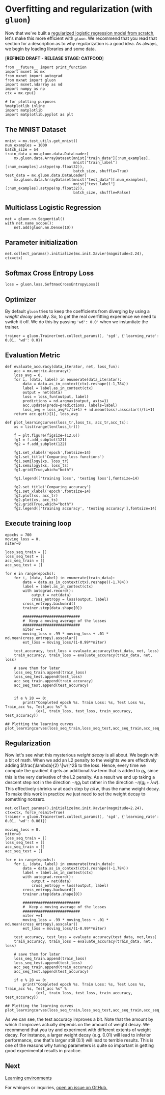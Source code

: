 # Overfitting and regularization (with ``gluon``)

Now that we've built a [regularized logistic regression model from scratch](regularization-scratch.html), let's make this more efficient with ``gluon``. We recommend that you read that section for a description as to why regularization is a good idea. As always, we begin by loading libraries and some data.

[**REFINED DRAFT - RELEASE STAGE: CATFOOD**]

```{.python .input}
from __future__ import print_function
import mxnet as mx
from mxnet import autograd
from mxnet import gluon
import mxnet.ndarray as nd
import numpy as np
ctx = mx.cpu()

# for plotting purposes
%matplotlib inline
import matplotlib
import matplotlib.pyplot as plt
```

## The MNIST Dataset

```{.python .input}
mnist = mx.test_utils.get_mnist()
num_examples = 1000
batch_size = 64
train_data = mx.gluon.data.DataLoader(
    mx.gluon.data.ArrayDataset(mnist["train_data"][:num_examples],
                               mnist["train_label"][:num_examples].astype(np.float32)), 
                               batch_size, shuffle=True)
test_data = mx.gluon.data.DataLoader(
    mx.gluon.data.ArrayDataset(mnist["test_data"][:num_examples],
                               mnist["test_label"][:num_examples].astype(np.float32)), 
                               batch_size, shuffle=False)
```

## Multiclass Logistic Regression

```{.python .input}
net = gluon.nn.Sequential()
with net.name_scope():
    net.add(gluon.nn.Dense(10))
```

## Parameter initialization


```{.python .input}
net.collect_params().initialize(mx.init.Xavier(magnitude=2.24), ctx=ctx)
```

## Softmax Cross Entropy Loss

```{.python .input}
loss = gluon.loss.SoftmaxCrossEntropyLoss()
```

## Optimizer

By default ``gluon`` tries to keep the coefficients from diverging by using a *weight decay* penalty. So, to get the real overfitting experience we need to switch it off. We do this by passing `'wd': 0.0'` when we instantiate the trainer. 

```{.python .input}
trainer = gluon.Trainer(net.collect_params(), 'sgd', {'learning_rate': 0.01, 'wd': 0.0})
```

## Evaluation Metric

```{.python .input}
def evaluate_accuracy(data_iterator, net, loss_fun):
    acc = mx.metric.Accuracy()
    loss_avg = 0.
    for i, (data, label) in enumerate(data_iterator):
        data = data.as_in_context(ctx).reshape((-1,784))
        label = label.as_in_context(ctx)
        output = net(data)
        loss = loss_fun(output, label) 
        predictions = nd.argmax(output, axis=1)
        acc.update(preds=predictions, labels=label)
        loss_avg = loss_avg*i/(i+1) + nd.mean(loss).asscalar()/(i+1)
    return acc.get()[1], loss_avg

def plot_learningcurves(loss_tr,loss_ts, acc_tr,acc_ts):
    xs = list(range(len(loss_tr)))
    
    f = plt.figure(figsize=(12,6))
    fg1 = f.add_subplot(121)
    fg2 = f.add_subplot(122)
    
    fg1.set_xlabel('epoch',fontsize=14)
    fg1.set_title('Comparing loss functions')
    fg1.semilogy(xs, loss_tr)
    fg1.semilogy(xs, loss_ts)
    fg1.grid(True,which="both")

    fg1.legend(['training loss', 'testing loss'],fontsize=14)
    
    fg2.set_title('Comparing accuracy')
    fg1.set_xlabel('epoch',fontsize=14)
    fg2.plot(xs, acc_tr)
    fg2.plot(xs, acc_ts)
    fg2.grid(True,which="both")
    fg2.legend(['training accuracy', 'testing accuracy'],fontsize=14)
```

## Execute training loop

```{.python .input}
epochs = 700
moving_loss = 0.
niter=0

loss_seq_train = []
loss_seq_test = []
acc_seq_train = []
acc_seq_test = []

for e in range(epochs):
    for i, (data, label) in enumerate(train_data):
        data = data.as_in_context(ctx).reshape((-1,784))
        label = label.as_in_context(ctx)
        with autograd.record():
            output = net(data)
            cross_entropy = loss(output, label)
        cross_entropy.backward()
        trainer.step(data.shape[0])
        
        ##########################
        #  Keep a moving average of the losses
        ##########################
        niter +=1
        moving_loss = .99 * moving_loss + .01 * nd.mean(cross_entropy).asscalar()
        est_loss = moving_loss/(1-0.99**niter)
            
    test_accuracy, test_loss = evaluate_accuracy(test_data, net, loss)
    train_accuracy, train_loss = evaluate_accuracy(train_data, net, loss)
    
    # save them for later
    loss_seq_train.append(train_loss)
    loss_seq_test.append(test_loss)
    acc_seq_train.append(train_accuracy)
    acc_seq_test.append(test_accuracy)
    
        
    if e % 20 == 0:
        print("Completed epoch %s. Train Loss: %s, Test Loss %s, Train_acc %s, Test_acc %s" % 
              (e+1, train_loss, test_loss, train_accuracy, test_accuracy))     

## Plotting the learning curves
plot_learningcurves(loss_seq_train,loss_seq_test,acc_seq_train,acc_seq_test)
```

## Regularization

Now let's see what this mysterious *weight decay* is all about. We begin with a bit of math. When we add an L2 penalty to the weights we are effectively adding $\frac{\lambda}{2} \|w\|^2$ to the loss. Hence, every time we compute the gradient it gets an additional $\lambda w$ term that is added to $g_t$, since this is the very derivative of the L2 penalty. As a result we end up taking a descent step not in the direction $-\eta g_t$ but rather in the direction $-\eta (g_t + \lambda w)$. This effectively shrinks $w$ at each step by $\eta \lambda w$, thus the name weight decay. To make this work in practice we just need to set the weight decay to something nonzero.

```{.python .input}
net.collect_params().initialize(mx.init.Xavier(magnitude=2.24), ctx=ctx, force_reinit=True)
trainer = gluon.Trainer(net.collect_params(), 'sgd', {'learning_rate': 0.01, 'wd': 0.001})

moving_loss = 0.
niter=0
loss_seq_train = []
loss_seq_test = []
acc_seq_train = []
acc_seq_test = []

for e in range(epochs):
    for i, (data, label) in enumerate(train_data):
        data = data.as_in_context(ctx).reshape((-1,784))
        label = label.as_in_context(ctx)
        with autograd.record():
            output = net(data)
            cross_entropy = loss(output, label)
        cross_entropy.backward()
        trainer.step(data.shape[0])
        
        ##########################
        #  Keep a moving average of the losses
        ##########################
        niter +=1
        moving_loss = .99 * moving_loss + .01 * nd.mean(cross_entropy).asscalar()
        est_loss = moving_loss/(1-0.99**niter)
            
    test_accuracy, test_loss = evaluate_accuracy(test_data, net,loss)
    train_accuracy, train_loss = evaluate_accuracy(train_data, net, loss)
    
    # save them for later
    loss_seq_train.append(train_loss)
    loss_seq_test.append(test_loss)
    acc_seq_train.append(train_accuracy)
    acc_seq_test.append(test_accuracy)
    
    if e % 20 == 0:
        print("Completed epoch %s. Train Loss: %s, Test Loss %s, Train_acc %s, Test_acc %s" % 
              (e+1, train_loss, test_loss, train_accuracy, test_accuracy))  
        
## Plotting the learning curves
plot_learningcurves(loss_seq_train,loss_seq_test,acc_seq_train,acc_seq_test)
```

As we can see, the test accuracy improves a bit. Note that the amount by which it improves actually depends on the amount of weight decay. We recommend that you try and experiment with different extents of weight decay. For instance, a larger weight decay (e.g. $0.01$) will lead to inferior performance, one that's larger still ($0.1$) will lead to terrible results. This is one of the reasons why tuning parameters is quite so important in getting good experimental results in practice.

## Next
[Learning environments](../chapter02_supervised-learning/environment.ipynb)

For whinges or inquiries, [open an issue on  GitHub.](https://github.com/zackchase/mxnet-the-straight-dope)
